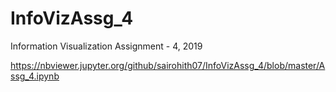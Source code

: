 # InfoVizAssg_4
Information Visualization Assignment - 4, 2019

https://nbviewer.jupyter.org/github/sairohith07/InfoVizAssg_4/blob/master/Assg_4.ipynb
